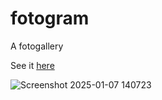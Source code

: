 # fotogram
A fotogallery

See it [here](https://vladik178.github.io/fotogram/)


    
![Screenshot 2025-01-07 140723](https://github.com/user-attachments/assets/0d8a78fd-8392-45ed-a9c4-52ab3a06d2c5)


